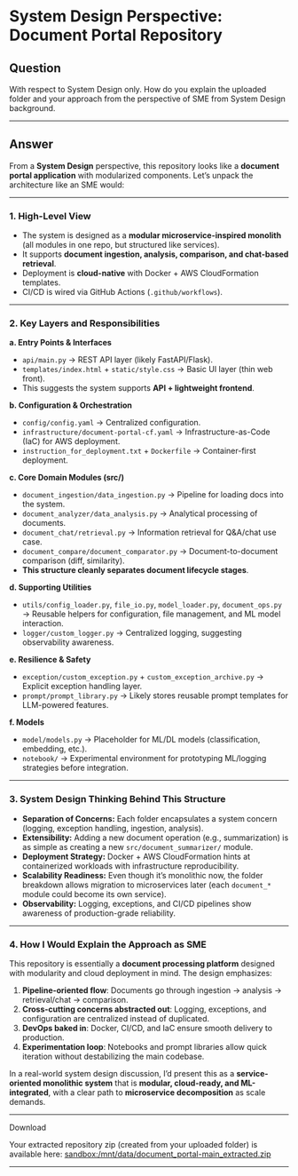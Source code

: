 # System Design Perspective: Document Portal Repository

## Question
With respect to System Design only. How do you explain the uploaded folder and your approach from the perspective of SME from System Design background.  

---

## Answer

From a **System Design** perspective, this repository looks like a **document portal application** with modularized components. Let’s unpack the architecture like an SME would:

---

### 1. **High-Level View**
- The system is designed as a **modular microservice-inspired monolith** (all modules in one repo, but structured like services).
- It supports **document ingestion, analysis, comparison, and chat-based retrieval**.
- Deployment is **cloud-native** with Docker + AWS CloudFormation templates.
- CI/CD is wired via GitHub Actions (`.github/workflows`).

---

### 2. **Key Layers and Responsibilities**

**a. Entry Points & Interfaces**
- `api/main.py` → REST API layer (likely FastAPI/Flask).
- `templates/index.html` + `static/style.css` → Basic UI layer (thin web front).
- This suggests the system supports **API + lightweight frontend**.

**b. Configuration & Orchestration**
- `config/config.yaml` → Centralized configuration.
- `infrastructure/document-portal-cf.yaml` → Infrastructure-as-Code (IaC) for AWS deployment.
- `instruction_for_deployment.txt` + `Dockerfile` → Container-first deployment.

**c. Core Domain Modules (src/)**
- `document_ingestion/data_ingestion.py` → Pipeline for loading docs into the system.
- `document_analyzer/data_analysis.py` → Analytical processing of documents.
- `document_chat/retrieval.py` → Information retrieval for Q&A/chat use case.
- `document_compare/document_comparator.py` → Document-to-document comparison (diff, similarity).
- **This structure cleanly separates document lifecycle stages**.

**d. Supporting Utilities**
- `utils/config_loader.py`, `file_io.py`, `model_loader.py`, `document_ops.py` → Reusable helpers for configuration, file management, and ML model interaction.
- `logger/custom_logger.py` → Centralized logging, suggesting observability awareness.

**e. Resilience & Safety**
- `exception/custom_exception.py` + `custom_exception_archive.py` → Explicit exception handling layer.
- `prompt/prompt_library.py` → Likely stores reusable prompt templates for LLM-powered features.

**f. Models**
- `model/models.py` → Placeholder for ML/DL models (classification, embedding, etc.).
- `notebook/` → Experimental environment for prototyping ML/logging strategies before integration.

---

### 3. **System Design Thinking Behind This Structure**
- **Separation of Concerns:** Each folder encapsulates a system concern (logging, exception handling, ingestion, analysis).
- **Extensibility:** Adding a new document operation (e.g., summarization) is as simple as creating a new `src/document_summarizer/` module.
- **Deployment Strategy:** Docker + AWS CloudFormation hints at containerized workloads with infrastructure reproducibility.
- **Scalability Readiness:** Even though it’s monolithic now, the folder breakdown allows migration to microservices later (each `document_*` module could become its own service).
- **Observability:** Logging, exceptions, and CI/CD pipelines show awareness of production-grade reliability.

---

### 4. **How I Would Explain the Approach as SME**
This repository is essentially a **document processing platform** designed with modularity and cloud deployment in mind. The design emphasizes:

1. **Pipeline-oriented flow**: Documents go through ingestion → analysis → retrieval/chat → comparison.  
2. **Cross-cutting concerns abstracted out**: Logging, exceptions, and configuration are centralized instead of duplicated.  
3. **DevOps baked in**: Docker, CI/CD, and IaC ensure smooth delivery to production.  
4. **Experimentation loop**: Notebooks and prompt libraries allow quick iteration without destabilizing the main codebase.  

In a real-world system design discussion, I’d present this as a **service-oriented monolithic system** that is **modular, cloud-ready, and ML-integrated**, with a clear path to **microservice decomposition** as scale demands.

---
Download

Your extracted repository zip (created from your uploaded folder) is available here:
[sandbox:/mnt/data/document_portal-main_extracted.zip](sandbox:/mnt/data/document_portal-main_extracted.zip)

---
